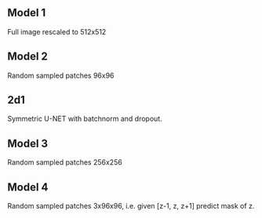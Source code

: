## Model 1
Full image rescaled to 512x512

## Model 2
Random sampled patches 96x96
## 2d1
Symmetric U-NET with batchnorm and dropout.

## Model 3
Random sampled patches 256x256

## Model 4
Random sampled patches 3x96x96, i.e. given [z-1, z, z+1]
predict mask of z.
